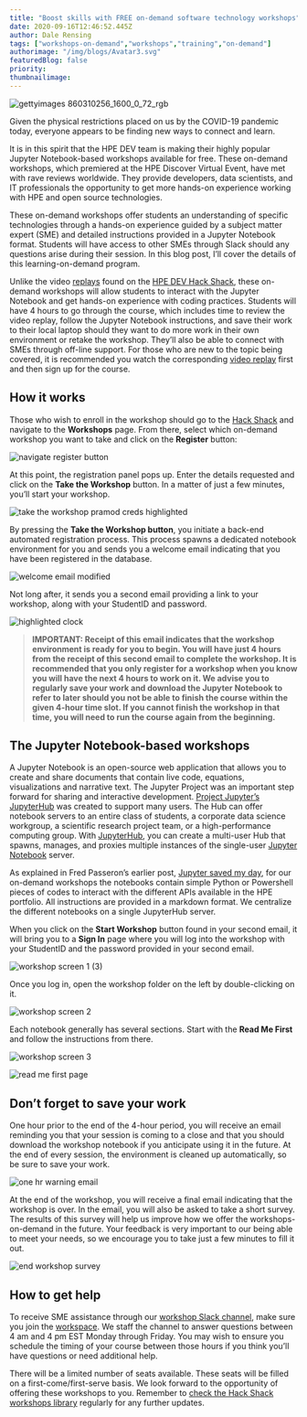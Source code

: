 ```yaml
---
title: "Boost skills with FREE on-demand software technology workshops"
date: 2020-09-16T12:46:52.445Z
author: Dale Rensing 
tags: ["workshops-on-demand","workshops","training","on-demand"]
authorimage: "/img/blogs/Avatar3.svg"
featuredBlog: false
priority:
thumbnailimage:
---
```

![gettyimages 860310256_1600_0_72_rgb](https://hpe-developer-portal.s3.amazonaws.com/uploads/media/2020/7/gettyimages-860310256_1600_0_72_rgb-1600260582799.JPG)

Given the physical restrictions placed on us by the COVID-19 pandemic today, everyone appears to be finding new ways to connect and learn.

It is in this spirit that the HPE DEV team is making their highly popular Jupyter Notebook-based workshops available for free. These on-demand workshops, which premiered at the HPE Discover Virtual Event, have met with rave reviews worldwide. They provide developers, data scientists, and IT professionals the opportunity to get more hands-on experience working with HPE and open source technologies.

These on-demand workshops offer students an understanding of specific technologies through a hands-on experience guided by a subject matter expert (SME) and detailed instructions provided in a Jupyter Notebook format. Students will have access to other SMEs through Slack should any questions arise during their session. In this blog post, I’ll cover the details of this learning-on-demand program.

Unlike the video [replays](https://hackshack.hpedev.io/replays/0) found on the [HPE DEV Hack Shack](https://hackshack.hpedev.io/), these on-demand workshops will allow students to interact with the Jupyter Notebook and get hands-on experience with coding practices. Students will have 4 hours to go through the course, which includes time to review the video replay, follow the Jupyter Notebook instructions, and save their work to their local laptop should they want to do more work in their own environment or retake the workshop. They’ll also be able to connect with SMEs through off-line support. For those who are new to the topic being covered, it is recommended you watch the corresponding [video replay](https://hackshack.hpedev.io/replays/0) first and then sign up for the course.

## How it works

Those who wish to enroll in the workshop should go to the [Hack Shack](https://hackshack.hpedev.io/) and navigate to the **Workshops** page. From there, select which on-demand workshop you want to take and click on the **Register** button:


![navigate register button](https://hpe-developer-portal.s3.amazonaws.com/uploads/media/2020/7/navigate-register-button-1600260600088.png)

At this point, the registration panel pops up. 
Enter the details requested and click on the **Take the Workshop** button. In a matter of just a few minutes, you’ll start your workshop.


![take the workshop pramod creds highlighted](https://hpe-developer-portal.s3.amazonaws.com/uploads/media/2020/7/take-the-workshop-pramod-creds-highlighted-1600260627823.png)

By pressing the **Take the Workshop button**, you initiate a back-end automated registration process. This process spawns a dedicated notebook environment for you and sends you a welcome email indicating that you have been registered in the database. 

![welcome email modified](https://hpe-developer-portal.s3.amazonaws.com/uploads/media/2020/7/welcome-email-modified-1600260633309.png)

Not long after, it sends you a second email providing a link to your workshop, along with your StudentID and password.

![highlighted clock](https://hpe-developer-portal.s3.amazonaws.com/uploads/media/2020/7/highlighted-clock-1600260594291.jpg)

> **IMPORTANT: Receipt of this email indicates that the workshop environment is ready for you to begin. You will have just 4 hours from the receipt of this second email to complete the workshop. It is recommended that you only register for a workshop when you know you will have the next 4 hours to work on it. We advise you to regularly save your work and download the Jupyter Notebook to refer to later should you not be able to finish the course within the given 4-hour time slot. If you cannot finish the workshop in that time, you will need to run the course again from the beginning.**

## The Jupyter Notebook-based workshops

A Jupyter Notebook is an open-source web application that allows you to create and share documents that contain live code, equations, visualizations and narrative text. The Jupyter Project was an important step forward for sharing and interactive development.  [Project Jupyter’s](https://jupyter.org/index.html) [JupyterHub](https://jupyterhub.readthedocs.io/en/stable/) was created to support many users. The Hub can offer notebook servers to an entire class of students, a corporate data science workgroup, a scientific research project team, or a high-performance computing group. With [JupyterHub](https://github.com/jupyterhub/jupyterhub), you can create a multi-user Hub that spawns, manages, and proxies multiple instances of the single-user [Jupyter Notebook](https://mybinder.org/v2/gh/ipython/ipython-in-depth/master?filepath=binder/Index.ipynb) server.

As explained in Fred Passeron’s earlier post, [Jupyter saved my day](/blog/jupyter-saved-my-day), for our on-demand workshops the notebooks contain simple Python or Powershell pieces of codes to interact with the different APIs available in the HPE portfolio. All instructions are provided in a markdown format. We centralize the different notebooks on a single JupyterHub server. 

When you click on the **Start Workshop** button found in your second email, it will bring you to a **Sign In** page where you will log into the workshop with your StudentID and the password provided in your second email.


![workshop screen 1 (3)](https://hpe-developer-portal.s3.amazonaws.com/uploads/media/2020/7/workshop-screen-1-3-1600260638100.png)

Once you log in, open the workshop folder on the left by double-clicking on it. 

![workshop screen 2](https://hpe-developer-portal.s3.amazonaws.com/uploads/media/2020/7/workshop-screen-2-1600260642513.png)

Each notebook generally has several sections. Start with the **Read Me First** and follow the instructions from there.

![workshop screen 3](https://hpe-developer-portal.s3.amazonaws.com/uploads/media/2020/7/workshop-screen-3-1600260646340.png)



![read me first page](https://hpe-developer-portal.s3.amazonaws.com/uploads/media/2020/7/read-me-first-page-1600260610550.png)

## Don’t forget to save your work 

One hour prior to the end of the 4-hour period, you will receive an email reminding you that your session is coming to a close and that you should download the workshop notebook if you anticipate using it in the future. At the end of every session, the environment is cleaned up automatically, so be sure to save your work.


![one hr warning email](https://hpe-developer-portal.s3.amazonaws.com/uploads/media/2020/7/one-hr-warning-email-1600260622217.png)

At the end of the workshop, you will receive a final email indicating that the workshop is over. In the email, you will also be asked to take a short survey. The results of this survey will help us improve how we offer the workshops-on-demand in the future. Your feedback is very important to our being able to meet your needs, so we encourage you to take just a few minutes to fill it out.

![end workshop survey](https://hpe-developer-portal.s3.amazonaws.com/uploads/media/2020/7/end-workshop-survey-1600260589980.png)

## How to get help

To receive SME assistance through our [workshop Slack channel](https://hpedev.slack.com/archives/C01B60X8SSD), make sure you join the [workspace](https://slack.hpedev.io/). We staff the channel to answer questions between 4 am and 4 pm EST Monday through Friday. You may wish to ensure you schedule the timing of your course between those hours if you think you’ll have questions or need additional help.

There will be a limited number of seats available. These seats will be filled on a first-come/first-serve basis. We look forward to the opportunity of offering these workshops to you. Remember to [check the Hack Shack workshops library](https://hackshack.hpedev.io/workshops) regularly for any further updates.
